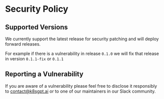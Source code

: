 # Security Policy

## Supported Versions

We currently support the latest release for security patching and will deploy forward releases.

For example if there is a vulnerability in release `0.1.0` we will fix that release in version `0.1.1-fix` or `0.1.1`

## Reporting a Vulnerability

If you are aware of a vulnerability please feel free to disclose it responsibly to contact@k8sgpt.ai or to one of our maintainers in our Slack community.
